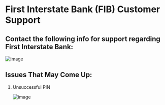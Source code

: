 # First Interstate Bank (FIB) Customer Support 

## Contact the following info for support regarding First Interstate Bank:

![image](https://github.com/user-attachments/assets/25c09205-8859-44b1-b354-ff2ed4e3a7fa)


## Issues That May Come Up: 
1. Unsuccessful PIN
   
   ![image](https://github.com/user-attachments/assets/008bccac-986e-424a-9883-53a3d836ff22)
